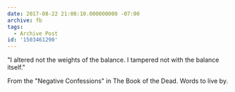 ```yaml
---
date: 2017-08-22 21:08:10.000000000 -07:00
archive: fb
tags: 
  - Archive Post
id: '1503461290'
---
```


"I altered not the weights of the balance. I tampered not with the balance itself."

From the "Negative Confessions" in The Book of the Dead. Words to live by.
